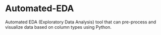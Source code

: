 # Automated-EDA
Automated EDA (Exploratory Data Analysis) tool that can pre-process and visualize data based on column types using Python. 
